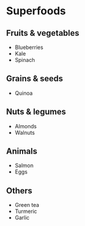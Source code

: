 # Superfoods

## Fruits & vegetables

* Blueberries
* Kale
* Spinach

## Grains & seeds

* Quinoa

## Nuts & legumes

* Almonds
* Walnuts

## Animals

* Salmon
* Eggs

## Others

* Green tea
* Turmeric
* Garlic
